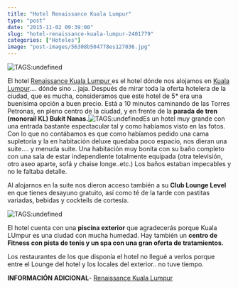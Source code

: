 ```yaml
---
title: "Hotel Renaissance Kuala Lumpur"
type: "post"
date: "2015-11-02 09:39:00"
slug: "hotel-renaissance-kuala-lumpur-2401779"
categories: ["Hoteles"]
image: "post-images/56308b504778es127036.jpg"
---
```


![ TAGS:undefined](post-images/56308b504778es127036.jpg "suite hotel Kuala Lumpur")  
  
El hotel [Renaissance Kuala Lumpur ](http://www.booking.com/hotel/my/renaissance-kuala-lumpur.html?aid=1294466&no_rooms=1&group_adults=1)es el hotel dónde nos alojamos en [Kuala Lumpur](http://www.missviajes.com/kuala-lumpur-vamos-comprasr-2401102).... dónde sino .. jaja. Después de mirar toda la oferta hotelera de la ciudad, que es mucha, consideramos que este hotel de 5\* era una buenísima opción a buen precio. Está a 10 minutos caminando de las Torres Petronas, en pleno centro de la ciudad, y en frente de la **parada de tren (monorail KL) Bukit Nanas.**![ TAGS:undefined](post-images/56308cd8ee3cds43622.jpg "lobby Renaissance Kuala Lumpur")Es un hotel muy grande con una entrada bastante espectacular tal y como habíamos visto en las fotos. Con lo que no contábamos es que como habíamos pedido una cama supletoria y la en habitación deluxe quedaba poco espacio, nos dieran una suite.... y menuda suite. Una habitación muy bonita con su baño completo con una sala de estar independiente totalmente equipada (otra televisión, otro aseo aparte, sofá y chaise longe..etc.) Los baños estaban impecables y no le faltaba detalle.  
  
Al alojarnos en la suite nos dieron acceso también a su **Club Lounge Level** en que tienes desayuno gratuito, así como té de la tarde con pastitas variadas, bebidas y cockteils de cortesía.  
  
![ TAGS:undefined](post-images/56308b4ea27b6s70879.jpg "spa mandara hotel Renaissance Kuala LUmpur")  
  
   
  
El hotel cuenta con una **piscina exterior** que agradecerás porque Kuala LUmpur es una ciudad con mucha humedad. Hay también un **centro de Fitness con pista de tenis y un spa con una gran oferta de tratamientos.**   
  
Los restaurantes de los que disponía el hotel no llegué a verlos porque entre el Lounge del hotel y los locales del exterior.. no tuve tiempo.  
  
**INFORMACIÓN ADICIONAL**- [ Renaissance Kuala Lumpur](http://www.booking.com/hotel/my/renaissance-kuala-lumpur.html?aid=1294466&no_rooms=1&group_adults=1)